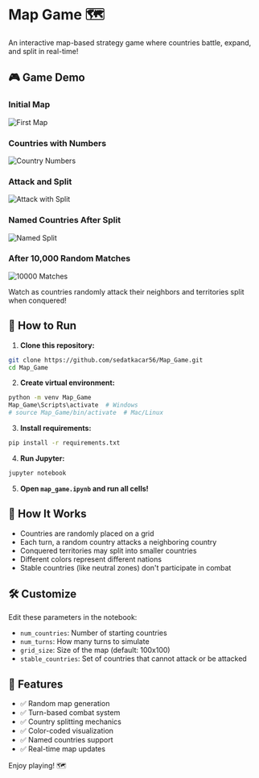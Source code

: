 # Map Game 🗺️

An interactive map-based strategy game where countries battle, expand, and split in real-time!

## 🎮 Game Demo

### Initial Map
![First Map](first_map.png)

### Countries with Numbers
![Country Numbers](country_w_numbers.png)

### Attack and Split
![Attack with Split](attack_w_split.png)

### Named Countries After Split
![Named Split](attack_w_split_named.png)

### After 10,000 Random Matches
![10000 Matches](random10000_match.png)

Watch as countries randomly attack their neighbors and territories split when conquered!

## 🚀 How to Run

1. **Clone this repository:**
```bash
git clone https://github.com/sedatkacar56/Map_Game.git
cd Map_Game
```

2. **Create virtual environment:**
```bash
python -m venv Map_Game
Map_Game\Scripts\activate  # Windows
# source Map_Game/bin/activate  # Mac/Linux
```

3. **Install requirements:**
```bash
pip install -r requirements.txt
```

4. **Run Jupyter:**
```bash
jupyter notebook
```

5. **Open `map_game.ipynb` and run all cells!**

## 📖 How It Works

- Countries are randomly placed on a grid
- Each turn, a random country attacks a neighboring country
- Conquered territories may split into smaller countries
- Different colors represent different nations
- Stable countries (like neutral zones) don't participate in combat

## 🛠️ Customize

Edit these parameters in the notebook:
- `num_countries`: Number of starting countries
- `num_turns`: How many turns to simulate  
- `grid_size`: Size of the map (default: 100x100)
- `stable_countries`: Set of countries that cannot attack or be attacked

## 🎲 Features

- ✅ Random map generation
- ✅ Turn-based combat system
- ✅ Country splitting mechanics
- ✅ Color-coded visualization
- ✅ Named countries support
- ✅ Real-time map updates

Enjoy playing! 🗺️
